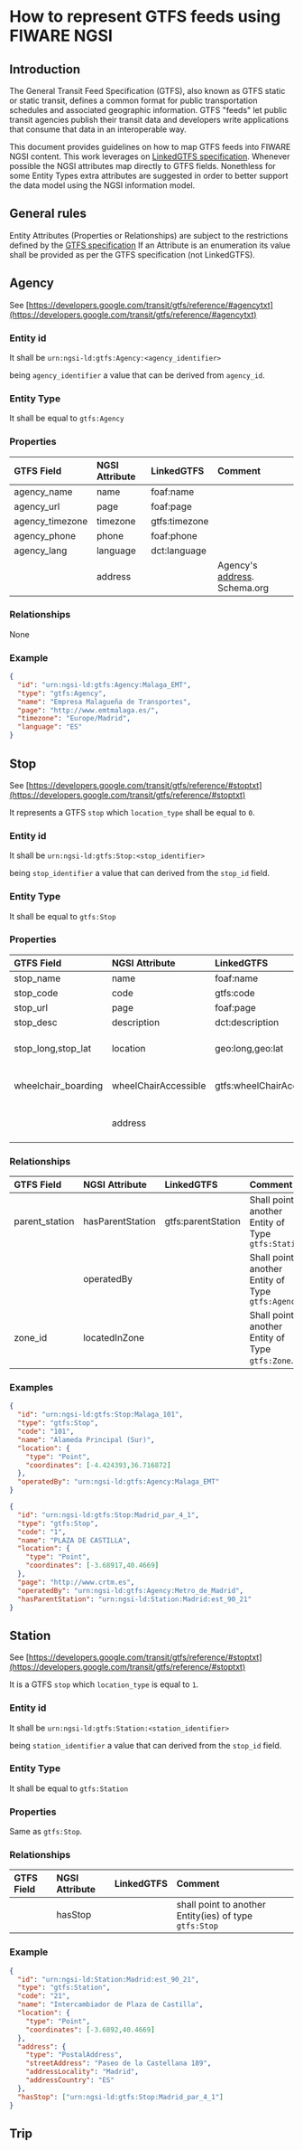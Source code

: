 # How to represent GTFS feeds using FIWARE NGSI

## Introduction

 The General Transit Feed Specification (GTFS), also known as GTFS static or static transit,
 defines a common format for public transportation schedules and associated geographic information.
 GTFS "feeds" let public transit agencies publish their transit data and developers write applications that consume
 that data in an interoperable way.
 
 This document provides guidelines on how to map GTFS feeds into FIWARE NGSI content.
 This work leverages on [LinkedGTFS specification](https://github.com/OpenTransport/linked-gtfs/blob/master/spec.md).
 Whenever possible the NGSI attributes map directly to GTFS fields. Nonethless for some Entity Types extra attributes are suggested in order
 to better support the data model using the NGSI information model. 
 
 ## General rules
 
 Entity Attributes (Properties or Relationships) are subject to the restrictions defined by the
 [GTFS specification](https://developers.google.com/transit/gtfs/reference/#term-definitions)
 If an Attribute is an enumeration its value shall be provided as per the GTFS specification (not LinkedGTFS). 

## Agency

See [https://developers.google.com/transit/gtfs/reference/#agencytxt](https://developers.google.com/transit/gtfs/reference/#agencytxt)

### Entity id

It shall be `urn:ngsi-ld:gtfs:Agency:<agency_identifier>`

being `agency_identifier` a value that can be derived from `agency_id`. 

### Entity Type

It shall be equal to `gtfs:Agency` 

### Properties

| GTFS Field            | NGSI Attribute      | LinkedGTFS        | Comment                                                |
|:--------------------- |:--------------------|:----------------- |:-------------------------------------------------------|
| agency_name           | name                | foaf:name         | 
| agency_url            | page                | foaf:page         |
| agency_timezone       | timezone            | gtfs:timezone     |
| agency_phone          | phone               | foaf:phone        |
| agency_lang           | language            | dct:language      |
|                       | address             |                   | Agency's [address](https://schema.org/address). Schema.org
   


### Relationships

None

### Example

```json
{
  "id": "urn:ngsi-ld:gtfs:Agency:Malaga_EMT",
  "type": "gtfs:Agency",
  "name": "Empresa Malagueña de Transportes",
  "page": "http://www.emtmalaga.es/",
  "timezone": "Europe/Madrid",
  "language": "ES"
}
```

## Stop

See [https://developers.google.com/transit/gtfs/reference/#stoptxt](https://developers.google.com/transit/gtfs/reference/#stoptxt)

It represents a GTFS `stop` which `location_type` shall be equal to `0`. 

### Entity id

It shall be `urn:ngsi-ld:gtfs:Stop:<stop_identifier>`

being `stop_identifier` a value that can derived from the `stop_id` field. 

### Entity Type

It shall be equal to `gtfs:Stop` 

### Properties

| GTFS Field            | NGSI Attribute        | LinkedGTFS                  | Comment                                                |
|:--------------------- |:----------------------|:----------------------------|:-------------------------------------------------------|
| stop_name             | name                  | foaf:name                   |
| stop_code             | code                  | gtfs:code                   |
| stop_url              | page                  | foaf:page                   |
| stop_desc             | description           | dct:description             |
| stop_long,stop_lat    | location              | geo:long,geo:lat            | Encoded as a GeoJSON Point.
| wheelchair_boarding   | wheelChairAccessible  | gtfs:wheelChairAccessible   | `0`, `1`, `2` as per GTFS spec.   
|                       | address               |                             | Stop's [address](https://schema.org/address). Schema.org


### Relationships

| GTFS Field            | NGSI Attribute      | LinkedGTFS           | Comment                                                |
|:--------------------- |:--------------------|:-------------------- |:-------------------------------------------------------|
| parent_station        | hasParentStation    | gtfs:parentStation   | Shall point to another Entity of Type `gtfs:Station`
|                       | operatedBy          |                      | Shall point to another Entity of Type `gtfs:Agency`
| zone_id               | locatedInZone       |                      | Shall point to another Entity of Type `gtfs:Zone`.  

### Examples

```json
{
  "id": "urn:ngsi-ld:gtfs:Stop:Malaga_101",
  "type": "gtfs:Stop",
  "code": "101",
  "name": "Alameda Principal (Sur)",
  "location": {
    "type": "Point",
    "coordinates": [-4.424393,36.716872]
  },
  "operatedBy": "urn:ngsi-ld:gtfs:Agency:Malaga_EMT"
}
```

```json
{
  "id": "urn:ngsi-ld:gtfs:Stop:Madrid_par_4_1",
  "type": "gtfs:Stop",
  "code": "1",
  "name": "PLAZA DE CASTILLA",
  "location": {
    "type": "Point",
    "coordinates": [-3.68917,40.4669]
  },
  "page": "http://www.crtm.es",
  "operatedBy": "urn:ngsi-ld:gtfs:Agency:Metro_de_Madrid",
  "hasParentStation": "urn:ngsi-ld:Station:Madrid:est_90_21"
}
```

## Station

See [https://developers.google.com/transit/gtfs/reference/#stoptxt](https://developers.google.com/transit/gtfs/reference/#stoptxt)

It is a GTFS `stop` which `location_type` is equal to `1`. 

### Entity id

It shall be `urn:ngsi-ld:gtfs:Station:<station_identifier>`

being `station_identifier` a value that can derived from the `stop_id` field. 

### Entity Type

It shall be equal to `gtfs:Station` 

### Properties

Same as `gtfs:Stop`. 

### Relationships

| GTFS Field            | NGSI Attribute      | LinkedGTFS           | Comment                                                |
|:--------------------- |:--------------------|:---------------------|:-------------------------------------------------------|
|                       | hasStop             |                      | shall point to another Entity(ies) of type `gtfs:Stop`

### Example

```json
{
  "id": "urn:ngsi-ld:Station:Madrid:est_90_21",
  "type": "gtfs:Station",
  "code": "21",
  "name": "Intercambiador de Plaza de Castilla",
  "location": {
    "type": "Point",
    "coordinates": [-3.6892,40.4669]
  },
  "address": {
    "type": "PostalAddress",
    "streetAddress": "Paseo de la Castellana 189",
    "addressLocality": "Madrid",
    "addressCountry": "ES"
  },
  "hasStop": ["urn:ngsi-ld:gtfs:Stop:Madrid_par_4_1"]
}
```


## Trip
